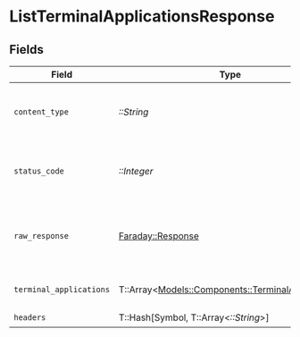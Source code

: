 # ListTerminalApplicationsResponse


## Fields

| Field                                                                                           | Type                                                                                            | Required                                                                                        | Description                                                                                     |
| ----------------------------------------------------------------------------------------------- | ----------------------------------------------------------------------------------------------- | ----------------------------------------------------------------------------------------------- | ----------------------------------------------------------------------------------------------- |
| `content_type`                                                                                  | *::String*                                                                                      | :heavy_check_mark:                                                                              | HTTP response content type for this operation                                                   |
| `status_code`                                                                                   | *::Integer*                                                                                     | :heavy_check_mark:                                                                              | HTTP response status code for this operation                                                    |
| `raw_response`                                                                                  | [Faraday::Response](https://www.rubydoc.info/gems/faraday/Faraday/Response)                     | :heavy_check_mark:                                                                              | Raw HTTP response; suitable for custom response parsing                                         |
| `terminal_applications`                                                                         | T::Array<[Models::Components::TerminalApplication](../../models/shared/terminalapplication.md)> | :heavy_minus_sign:                                                                              | The request completed successfully.                                                             |
| `headers`                                                                                       | T::Hash[Symbol, T::Array<*::String*>]                                                           | :heavy_check_mark:                                                                              | N/A                                                                                             |